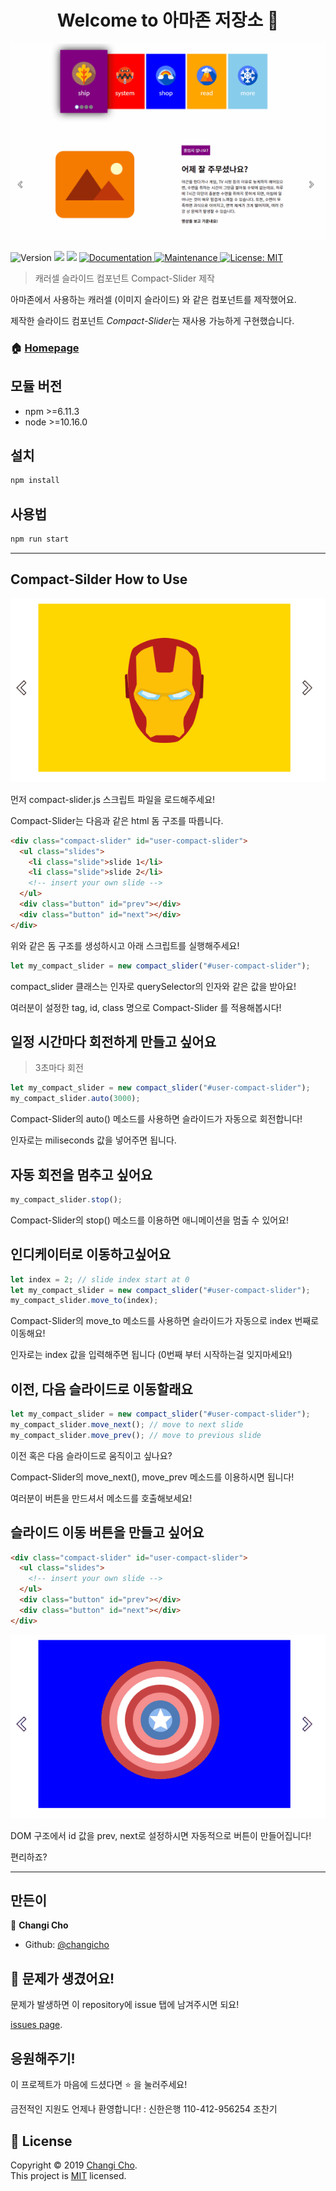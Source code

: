 <h1 align="center">Welcome to 아마존 저장소 👋</h1>

![DEMO](./README/hello.gif)

<p>
  <img alt="Version" src="https://img.shields.io/badge/version-1.0.0-blue.svg?cacheSeconds=2592000" />
  <img src="https://img.shields.io/badge/npm-%3E%3D6.11.3-blue.svg" />
  <img src="https://img.shields.io/badge/node-%3E%3D10.16.0-blue.svg" />
  <a href="https://github.com/changicho/membership-amazon#readme">
    <img alt="Documentation" src="https://img.shields.io/badge/documentation-yes-brightgreen.svg" target="_blank" />
  </a>
  <a href="https://github.com/changicho/membership-amazon/graphs/commit-activity">
    <img alt="Maintenance" src="https://img.shields.io/badge/Maintained%3F-yes-green.svg" target="_blank" />
  </a>
  <a href="https://github.com/changicho/membership-amazon/blob/master/LICENSE">
    <img alt="License: MIT" src="https://img.shields.io/badge/License-MIT-yellow.svg" target="_blank" />
  </a>
</p>

> 캐러셀 슬라이드 컴포넌트 Compact-Slider 제작

아마존에서 사용하는 캐러셀 (이미지 슬라이드) 와 같은 컴포넌트를 제작했어요.

제작한 슬라이드 컴포넌트 *Compact-Slider*는 재사용 가능하게 구현했습니다.

### 🏠 [Homepage](https://github.com/changicho)

## 모듈 버전

- npm >=6.11.3
- node >=10.16.0

## 설치

```sh
npm install
```

## 사용법

```sh
npm run start
```

---

## Compact-Silder How to Use

![DEMO](./README/compact_slider.gif)

먼저 compact-slider.js 스크립트 파일을 로드해주세요!

Compact-Slider는 다음과 같은 html 돔 구조를 따릅니다.

```html
<div class="compact-slider" id="user-compact-slider">
  <ul class="slides">
    <li class="slide">slide 1</li>
    <li class="slide">slide 2</li>
    <!-- insert your own slide -->
  </ul>
  <div class="button" id="prev"></div>
  <div class="button" id="next"></div>
</div>
```

위와 같은 돔 구조를 생성하시고 아래 스크립트를 실행해주세요!

```javascript
let my_compact_slider = new compact_slider("#user-compact-slider");
```

compact_slider 클래스는 인자로 querySelector의 인자와 같은 값을 받아요!

여러분이 설정한 tag, id, class 명으로 Compact-Slider 를 적용해봅시다!

## 일정 시간마다 회전하게 만들고 싶어요

> 3초마다 회전

```javascript
let my_compact_slider = new compact_slider("#user-compact-slider");
my_compact_slider.auto(3000);
```

Compact-Slider의 auto() 메소드를 사용하면 슬라이드가 자동으로 회전합니다!

인자로는 miliseconds 값을 넣어주면 됩니다.

## 자동 회전을 멈추고 싶어요

```javascript
my_compact_slider.stop();
```

Compact-Slider의 stop() 메소드를 이용하면 애니메이션을 멈출 수 있어요!

## 인디케이터로 이동하고싶어요

```javascript
let index = 2; // slide index start at 0
let my_compact_slider = new compact_slider("#user-compact-slider");
my_compact_slider.move_to(index);
```

Compact-Slider의 move_to 메소드를 사용하면 슬라이드가 자동으로 index 번째로 이동해요!

인자로는 index 값을 입력해주면 됩니다 (0번째 부터 시작하는걸 잊지마세요!)

## 이전, 다음 슬라이드로 이동할래요

```javascript
let my_compact_slider = new compact_slider("#user-compact-slider");
my_compact_slider.move_next(); // move to next slide
my_compact_slider.move_prev(); // move to previous slide
```

이전 혹은 다음 슬라이드로 움직이고 싶나요?

Compact-Slider의 move_next(), move_prev 메소드를 이용하시면 됩니다!

여러분이 버튼을 만드셔서 메소드를 호출해보세요!

## 슬라이드 이동 버튼을 만들고 싶어요

```html
<div class="compact-slider" id="user-compact-slider">
  <ul class="slides">
    <!-- insert your own slide -->
  </ul>
  <div class="button" id="prev"></div>
  <div class="button" id="next"></div>
</div>
```

![DEMO](./README/button.gif)

DOM 구조에서 id 값을 prev, next로 설정하시면 자동적으로 버튼이 만들어집니다!

편리하죠?

---

## 만든이

👤 **Changi Cho**

- Github: [@changicho](https://github.com/changicho)

## 🤝 문제가 생겼어요!

문제가 발생하면 이 repository에 issue 탭에 남겨주시면 되요!

[issues page](git+https://github.com/changicho/membership-amazon/issues).

## 응원해주기!

이 프로젝트가 마음에 드셨다면 ⭐️ 을 눌러주세요!

금전적인 지원도 언제나 환영합니다! : 신한은행 110-412-956254 조찬기

## 📝 License

Copyright © 2019 [Changi Cho](https://github.com/changicho).<br />
This project is [MIT](https://github.com/changicho/membership-amazon/blob/master/LICENSE) licensed.

